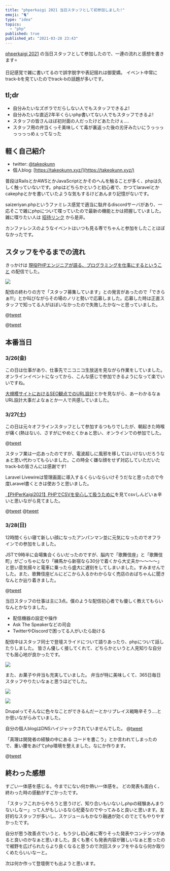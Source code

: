```yaml
---
title: "phperkaigi 2021 当日スタッフとして初参加しました!"
emoji: "🐈"
type: "idea"
topics:
  - "php"
published: true
published_at: "2021-03-28 23:43"
---
```


[phperkaigi 2021](https://phperkaigi.jp/2021/) の当日スタッフとして参加したので、一連の流れと感想を書きます⭐️

日記感覚で雑に書いてるので誤字脱字や表記揺れは御愛嬌。
イベント中常にtrack-bを見ていたのでtrack-bの話題が多いです。

## tl;dr

* 自分みたいなズボラでだらしない人でもスタッフできるよ!
* 自分みたいな直近2年半くらいphp書いてない人でもスタッフできるよ!
* スタッフの皆さんほぼ初対面の人だったけどあたたけぇ....
* スタッフ用の弁当くっそ美味しくて毒が裏返った後の刃牙みたいにうっっっっっっっめぇってなった

## 軽く自己紹介

* twitter: [@takeokunn](https://twitter.com/takeokunn)
* 個人blog: [https://takeokunn.xyz/](https://takeokunn.xyz/)

普段はRailsとかAWSとかJavaScriptとかそのへんを触ることが多く、phpは久しく触っていないです。phpはどちらかというと初心者で、かつてlaravelとかcakephpとかを書いていたような気もするけどあんまり記憶がないです。

saizeriyan.phpというファミレス感覚で適当に駄弁るdiscordサーバがあり、一応そこで雑にphpについて喋っていたので最新の機能とかは把握していました。 雑に喋りたい人は [招待リンク](https://discord.gg/A7XBSd85) から是非。

カンファレンスのようなイベントはいつも見る専でちゃんと参加をしたことほぼなかったです。

## スタッフをやるまでの流れ

きっかけは [現役PHPエンジニアが語る、プログラミングを仕事にするということ](https://phperkaigi.connpass.com/event/205570/) の配信でした。

![](https://storage.googleapis.com/zenn-user-upload/gtld6sbsk0yljw8xnwcob0mzgvv8)

配信の終わりの方で「スタッフ募集しています」との発言があったので「できらぁ!!!」とか叫びながらその場のノリと勢いで応募しました。応募した時は正直スタッフで知ってる人がほぼいなかったので失敗したかな〜と思っていました。

@[tweet](https://twitter.com/takeokunn/status/1367112784022966273)

@[tweet](https://twitter.com/takeokunn/status/1367114520804560901)

## 本番当日

### 3/26(金)

この日は仕事があり、仕事先でニコニコ生放送を見ながら作業をしていました。
オンラインイベントになってから、こんな感じで参加できるようになって楽でいいですね。

[大規模サイトにおけるSEO観点でのURL設計](https://speakerdeck.com/maepon/da-gui-mo-saitoniokeruseoguan-dian-defalseurlshe-ji)とかを見ながら、あーわかるなぁURL設計大事だよなぁとか一人で共感していました。


### 3/27(土)

この日は元々オフラインスタッフとして参加するつもりでしたが、朝起きた時喉が痛く(熱はない)、さすがにやめとくかぁと思い、オンラインでの参加でした。

@[tweet](https://twitter.com/takeokunn/status/1375629812916645888)

スタッフ業は一応あったのですが、電波超しに風邪を移してはいけないだろうなぁと思い代わってもらいました。この時全く嫌な顔をせず対応していただいたtrack-bの皆さんには感謝です!

Laravel Livewireは管理画面に導入するくらいならいけそうだなと思ったので今度Laravel書くときは使おうと思いました。

[【PHPerKaigi2021】PHPでCSVを安心して扱うために](https://speakerdeck.com/ickx/phperkaigi2021-phpdecsvwoan-xin-sitexi-utameni)を見てcsvしんどいぁ辛いと思いながら見てました。

@[tweet](https://twitter.com/takeokunn/status/1375675126650269699)
@[tweet](https://twitter.com/takeokunn/status/1375671516918992897)

### 3/28(日)

12時間くらい寝て新しい顔になったアンパンマン並に元気になったのでオフラインでの参加をしました。

JSTで9時半に会場集合くらいだったのですが、脳内で「歌舞伎座」と「歌舞伎町」がごっちゃになり「練馬から新宿なら30分で着くから大丈夫か〜〜〜〜」と思い意気揚々と電車に乗ったら盛大に遅刻をしてしまいました。すみませんでした。また、歌舞伎座ビルにどこから入るかわからなく売店のおばちゃんに聞きなんとか辿り着きました。

@[tweet](https://twitter.com/takeokunn/status/1375975967718404103)

当日スタッフの仕事は主に3点。僕のような配信初心者でも優しく教えてもらいなんとかなりました。
 
 * 配信機器の設定や操作
 * Ask The Speakerなどの司会
 * TwitterやDiscordで困ってる人がいたら助ける

配信中はスタッフ同士で登壇スライドについて語りあったり、phpについて話したりしました。
皆さん優しく接してくれて、どちらかというと人見知りな自分でも居心地が良かったです。

![](https://storage.googleapis.com/zenn-user-upload/511anjd2s2rafl8i1rh8xqrztobh)

また、お菓子や弁当も充実していました。
弁当が特に美味しくて、365日毎日スタッフやりたいなぁと思うほどでした。

![](https://storage.googleapis.com/zenn-user-upload/v0naz9bbsx2w3tam65x1idjavtrv)

![](https://storage.googleapis.com/zenn-user-upload/wtoodqakj76szc4b7uyt581xqt7n)

Drupalってそんなに色々なことができるんだーとかリプレイス戦略辛そう....とか思いながらみていました。

自分の個人blogはDNSハイジャックされていませんでした。
@[tweet](https://twitter.com/takeokunn/status/1376053644164919296)

「真理は開発者の経験の中にある コードを書こう」とか言われてしまったので、重い腰をあげてphp環境を整えました。なにか作ります。

@[tweet](https://twitter.com/takeokunn/status/1376152366093725698)

## 終わった感想

すごい一体感を感じる。今までにない何か熱い一体感を。
どの発表も面白く、終わった時の感動がすごかったです。

「スタッフこれからやろうと思うけど、知り合いもいないしphpの経験あんまりないしなー」って人がもしいるなら杞憂なのでやってみると良いと思います。友好的なスタッフが多いし、スケジュールもかなり融通が効くのでとてもやりやすかったです。

自分が思う改善点でいうと、もう少し初心者に寄りそった発表やコンテンツがあると良いのかなぁと思いました。良くも悪くも発表内容が難しいなぁと思ったので裾野を広げられたらより良くなると思うので次回スタッフをやるなら何か取りくめたらいいなーと。

次は何か作って登壇側でも出ようと思います。